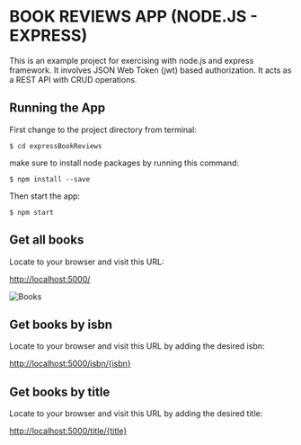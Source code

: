 # BOOK REVIEWS APP (NODE.JS - EXPRESS)
This is an example project for exercising with node.js and express framework. It involves JSON Web Token (jwt) based authorization. It acts as a REST API with CRUD operations.

## Running the App
First change to the project directory from terminal:

`$ cd expressBookReviews`

make sure to install node packages by running this command:

`$ npm install --save`

Then start the app:

`$ npm start`

## Get all books
Locate to your browser and visit this URL:

[http://localhost:5000/]()

![Books]()

## Get books by isbn

Locate to your browser and visit this URL by adding the desired isbn:

[http://localhost:5000/isbn/{isbn}]()

## Get books by title

Locate to your browser and visit this URL by adding the desired title:

[http://localhost:5000/title/{title}]()




